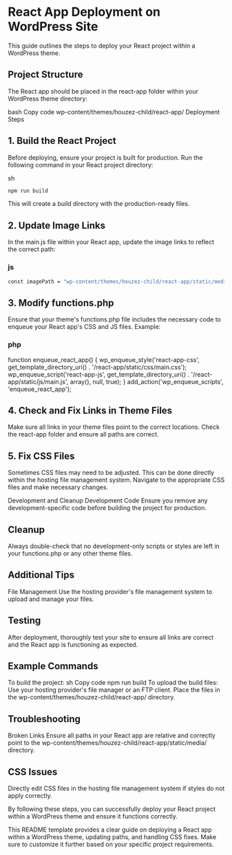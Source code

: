 # React App Deployment on WordPress Site
This guide outlines the steps to deploy your React project within a WordPress theme.

## Project Structure
The React app should be placed in the react-app folder within your WordPress theme directory:

bash
Copy code
wp-content/themes/houzez-child/react-app/
Deployment Steps
## 1. Build the React Project
Before deploying, ensure your project is built for production. Run the following command in your React project directory:

sh

```bash
npm run build
```
This will create a build directory with the production-ready files.

## 2. Update Image Links
In the main.js file within your React app, update the image links to reflect the correct path:

### js

```bash
const imagePath = "wp-content/themes/houzez-child/react-app/static/media/";
```
## 3. Modify functions.php
Ensure that your theme's functions.php file includes the necessary code to enqueue your React app's CSS and JS files. Example:

### php

function enqueue_react_app() {
    wp_enqueue_style('react-app-css', get_template_directory_uri() . '/react-app/static/css/main.css');
    wp_enqueue_script('react-app-js', get_template_directory_uri() . '/react-app/static/js/main.js', array(), null, true);
}
add_action('wp_enqueue_scripts', 'enqueue_react_app');
## 4. Check and Fix Links in Theme Files
Make sure all links in your theme files point to the correct locations. Check the react-app folder and ensure all paths are correct.

## 5. Fix CSS Files
Sometimes CSS files may need to be adjusted. This can be done directly within the hosting file management system. Navigate to the appropriate CSS files and make necessary changes.

Development and Cleanup
Development Code
Ensure you remove any development-specific code before building the project for production.

## Cleanup
Always double-check that no development-only scripts or styles are left in your functions.php or any other theme files.

## Additional Tips
File Management
Use the hosting provider's file management system to upload and manage your files.

## Testing
After deployment, thoroughly test your site to ensure all links are correct and the React app is functioning as expected.

## Example Commands
To build the project:
sh
Copy code
npm run build
To upload the build files:
Use your hosting provider's file manager or an FTP client. Place the files in the wp-content/themes/houzez-child/react-app/ directory.

## Troubleshooting
Broken Links
Ensure all paths in your React app are relative and correctly point to the wp-content/themes/houzez-child/react-app/static/media/ directory.

## CSS Issues
Directly edit CSS files in the hosting file management system if styles do not apply correctly.

By following these steps, you can successfully deploy your React project within a WordPress theme and ensure it functions correctly.

This README template provides a clear guide on deploying a React app within a WordPress theme, updating paths, and handling CSS fixes. Make sure to customize it further based on your specific project requirements.
